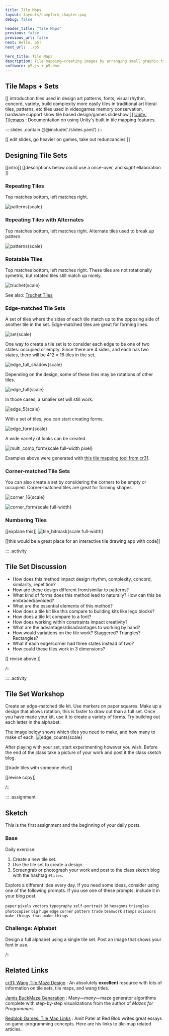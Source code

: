 ```yaml
---
title: Tile Maps
layout: layouts/compform_chapter.pug
debug: false

header_title: "Tile Maps"
previous: false
previous_url: false
next: Hello, p5!
next_url: ../p5

hero_title: Tile Maps
description: Tile mapping—creating images by arranging small graphic tiles—is a widely popular technique with a range of technical and artistic benefits.
software: p5.js + p5.dom
---
```


## Tile Maps + Sets

[[
introduction
tiles used in design art
patterns, fonts, visual rhythm, concord, variety, build complexity more easily
tiles in traditional art
literal tiles, patterns, etc
tiles used in videogames
memory conservation, hardware support
show tile based design/games slideshow 
]]
[Unity: Tilemaps](https://docs.unity3d.com/Manual/Tilemap.html)
: Documentation on using Unity's built in tile mapping features.


::: slides .contain
@@include('./slides.yaml')
/::

[[ edit slides, go heavier on games, take out reduncancies ]]

## Designing Tile Sets

[[intro]]
[[descriptions below could use a once-over, and _slight_ ellaboration ]]

### Repeating Tiles

Top matches bottom, left matches right.

![patterns](./figures/patterns.png){scale}


### Repeating Tiles with Alternates

Top matches bottom, left matches right. Alternate tiles used to break up pattern.

![patterns](./figures/patterns_alt.png){scale}

### Rotatable Tiles

Top matches bottom, left matches right. These tiles are not rotationally symetric, but rotated tiles still match up nicely.

![truchet](./figures/patterns_truchet.png){scale}

See also: [Truchet Tiles](https://en.wikipedia.org/wiki/Truchet_tiles)


### Edge-matched Tile Sets

A set of tiles where the sides of each tile match up to the opposing side of another tile in the set. Edge-matched tiles are great for forming lines.

![set](./figures/patterns_set.png){scale}

One way to create a tile set is to consider each edge to be one of two states: occupied or empty. Since there are 4 sides, and each has two states, there will be 4^2 = 16 tiles in the set.

![edge_full_shadow](./figures/edge_full_shadow.png){scale}

Depending on the design, some of these tiles may be rotations of other tiles.

![edge_full](./figures/edge_full.png){scale}

In those cases, a smaller set will still work.

![edge_5](./figures/edge_5.png){scale}

With a set of tiles, you can start creating forms.

![edge_form](./figures/edge_form.png){scale}

A wide variety of looks can be created.

![multi_comp_form](./figures/multi_comp_form.png){scale full-width pixel}

Examples above were generated with [this tile mapping tool from cr31](http://www.cr31.co.uk/stagecast/wang/stage.html).

### Corner-matched Tile Sets

You can also create a set by considering the corners to be empty or occupied. Corner-matched tiles are great for forming shapes.

![corner_16](./figures/corner_16.png){scale}

![corner_form](./figures/corner_form.png){scale full-width}


### Numbering Tiles

[[explane this]]
![tile_bitmask](./figures/tile_bitmask.png){scale full-width}

[[this would be a great place for an interactive tile drawing app with code]]


::: .activity

## Tile Set Discussion

- How does this method impact design rhythm, complexity, concord, similarity, repetition?
- How are these design different from/similar to patterns?
- What kind of forms does this method lead to naturally? How can this be embraced/avoided?
- What are the essential elements of this method?
- How does a tile kit like this compare to building kits like lego blocks?
- How does a tile kit compare to a font?
- How does working within constraints impact creativity?
- What are the advantages/disadvantages to working by hand?
- How would variations on the tile work? Staggered? Triangles? Rectangles?
- What if each edge/corner had three states instead of two?
- How could these tiles work in 3 dimensions?

[[ revise above ]]

/::



::: .activity
## Tile Set Workshop

Create an edge-matched tile kit. Use markers on paper squares. Make up a design that allows rotation, this is faster to draw out than a full set. Once you have made your kit, use it to create a variety of forms. Try building out each letter in the alphabet.

The image below shows which tiles you need to make, and how many to make of each.
![edge_counts](./figures/edge_counts.png){scale}

After playing with your set, start experimenting however you wish. Before the end of the class take a picture of your work and post it the class sketch blog.

[[trade tiles with someone else]]

[[revise copy]]

/::

::: .assignment

## Sketch

This is the first assignment and the beginning of your daily posts.

### Base
Daily exercise:
1. Create a new tile set.
2. Use the tile set to create a design.
3. Screengrab or photograph your work and post to the class sketch blog with the hashtag `#tiles`.

Explore a different idea every day. If you need some ideas, consider using one of the following prompts. If you use one of these prompts, include it in your blog post. 

`paper` `pixels` `vectors` `typography` `self-portrait` `3d` `hexagons` `triangles` `photocopier` `big` `huge` `edge` `corner` `pattern` `trade` `teamwork` `stamps` `scissors` `make-things-that-make-things` 





### Challenge: Alphabet
Design a full alphabet using a single tile set. Post an image that shows your font in use.

/::



## Related Links

[cr31: Wang Tile Maze Design](http://www.cr31.co.uk/stagecast/wang/intro.html)
: An absolutely **excellent** resource with lots of information on tile sets, tile maps, and wang titles.

[Jamis BuckMaze Generation](http://www.jamisbuck.org/mazes/)
: Many—*many*—maze generator algorithms complete with step-by-step visualizations from the author of *Mazes for Programmers*.

[Redblob Games: Tile Map Links](http://www-cs-students.stanford.edu/~amitp/gameprog.html#tiles)
: Amit Patel at Red Blob writes great essays on game-programming concepts. Here are his links to tile-map related articles.

